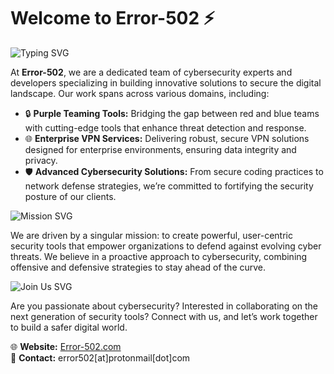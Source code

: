 # Welcome to Error-502 ⚡

![Typing SVG](https://readme-typing-svg.herokuapp.com?font=Fira+Code&size=35&pause=500&color=FF00FF&width=1000&lines=Innovating+CyberSecurity;Building+Purple+Teaming+Tools;Delivering+Enterprise+VPN+Services;Fortifying+Digital+Security)

At **Error-502**, we are a dedicated team of cybersecurity experts and developers specializing in building innovative solutions to secure the digital landscape. Our work spans across various domains, including:

- 🔒 **Purple Teaming Tools:** Bridging the gap between red and blue teams with cutting-edge tools that enhance threat detection and response.
- 🌐 **Enterprise VPN Services:** Delivering robust, secure VPN solutions designed for enterprise environments, ensuring data integrity and privacy.
- 🛡️ **Advanced Cybersecurity Solutions:** From secure coding practices to network defense strategies, we’re committed to fortifying the security posture of our clients.

![Mission SVG](https://readme-typing-svg.herokuapp.com?font=Fira+Code&size=24&pause=500&color=FF00FF&width=1000&lines=Our+Mission+%E2%9A%94)

We are driven by a singular mission: to create powerful, user-centric security tools that empower organizations to defend against evolving cyber threats. We believe in a proactive approach to cybersecurity, combining offensive and defensive strategies to stay ahead of the curve.

![Join Us SVG](https://readme-typing-svg.herokuapp.com?font=Fira+Code&size=24&pause=500&color=FF00FF&width=1000&lines=Join+Us+and+Collaborate+on+Next-Gen+Security+Tools)

Are you passionate about cybersecurity? Interested in collaborating on the next generation of security tools? Connect with us, and let’s work together to build a safer digital world.

🌐 **Website:** [Error-502.com](https://error-502.com)  
📧 **Contact:** error502[at]protonmail[dot]com
